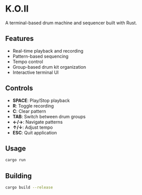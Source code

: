 # K.O.II

A terminal-based drum machine and sequencer built with Rust.

## Features
- Real-time playback and recording
- Pattern-based sequencing
- Tempo control
- Group-based drum kit organization
- Interactive terminal UI

## Controls
- **SPACE**: Play/Stop playback
- **R**: Toggle recording
- **C**: Clear pattern
- **TAB**: Switch between drum groups
- **←/→**: Navigate patterns
- **↑/↓**: Adjust tempo
- **ESC**: Quit application

## Usage
```bash
cargo run
```

## Building
```bash
cargo build --release
```
